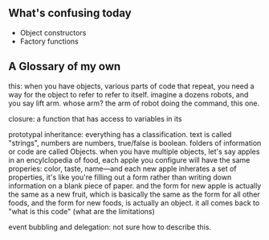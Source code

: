## What's confusing today
- Object constructors
- Factory functions

## A Glossary of my own
this: when you have objects, various parts of code that repeat, you need a way for the object to refer to refer to itself. imagine a dozens robots, and you say lift arm. whose arm? the arm of robot doing the command, this one.

closure: a function that has access to variables in its 

prototypal inheritance: everything has a classification. text is called "strings", numbers are numbers, true/false is boolean. folders of information or code are called Objects. when you have multiple objects, let's say apples in an encylclopedia of food, each apple you configure will have the same properies: color, taste, name—and each new apple inherates a set of properties, it's like you're filling out a form rather than writing down information on a blank piece of paper. and the form for new apple is actually the same as a new fruit, which is basically the same as the form for all other foods, and the form for new foods, is actually an object. it all comes back to "what is this code"
(what are the limitations)

event bubbling and delegation: not sure how to describe this.
